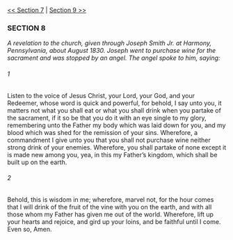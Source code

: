 [<< Section 7](Section%207)  |  [Section 9 >>](Section%209)

### SECTION 8

*A revelation to the church, given through Joseph Smith Jr. at Harmony, Pennsylvania, about August 1830. Joseph went to purchase wine for the sacrament and was stopped by an angel. The angel spoke to him, saying:*

###### 1
Listen to the voice of Jesus Christ, your Lord, your God, and your Redeemer, whose word is quick and powerful, for behold, I say unto you, it matters not what you shall eat or what you shall drink when you partake of the sacrament, if it so be that you do it with an eye single to my glory, remembering unto the Father my body which was laid down for you, and my blood which was shed for the remission of your sins. Wherefore, a commandment I give unto you that you shall not purchase wine neither strong drink of your enemies. Wherefore, you shall partake of none except it is made new among you, yea, in this my Father’s kingdom, which shall be built up on the earth.

###### 2
Behold, this is wisdom in me; wherefore, marvel not, for the hour comes that I will drink of the fruit of the vine with you on the earth, and with all those whom my Father has given me out of the world. Wherefore, lift up your hearts and rejoice, and gird up your loins, and be faithful until I come. Even so, Amen.
